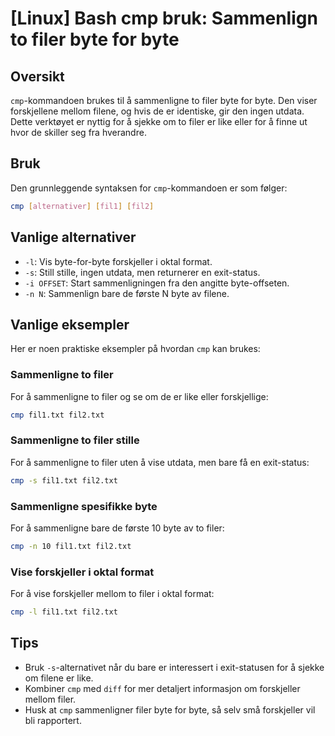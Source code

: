 # [Linux] Bash cmp bruk: Sammenlign to filer byte for byte

## Oversikt
`cmp`-kommandoen brukes til å sammenligne to filer byte for byte. Den viser forskjellene mellom filene, og hvis de er identiske, gir den ingen utdata. Dette verktøyet er nyttig for å sjekke om to filer er like eller for å finne ut hvor de skiller seg fra hverandre.

## Bruk
Den grunnleggende syntaksen for `cmp`-kommandoen er som følger:

```bash
cmp [alternativer] [fil1] [fil2]
```

## Vanlige alternativer
- `-l`: Vis byte-for-byte forskjeller i oktal format.
- `-s`: Still stille, ingen utdata, men returnerer en exit-status.
- `-i OFFSET`: Start sammenligningen fra den angitte byte-offseten.
- `-n N`: Sammenlign bare de første N byte av filene.

## Vanlige eksempler
Her er noen praktiske eksempler på hvordan `cmp` kan brukes:

### Sammenligne to filer
For å sammenligne to filer og se om de er like eller forskjellige:

```bash
cmp fil1.txt fil2.txt
```

### Sammenligne to filer stille
For å sammenligne to filer uten å vise utdata, men bare få en exit-status:

```bash
cmp -s fil1.txt fil2.txt
```

### Sammenligne spesifikke byte
For å sammenligne bare de første 10 byte av to filer:

```bash
cmp -n 10 fil1.txt fil2.txt
```

### Vise forskjeller i oktal format
For å vise forskjeller mellom to filer i oktal format:

```bash
cmp -l fil1.txt fil2.txt
```

## Tips
- Bruk `-s`-alternativet når du bare er interessert i exit-statusen for å sjekke om filene er like.
- Kombiner `cmp` med `diff` for mer detaljert informasjon om forskjeller mellom filer.
- Husk at `cmp` sammenligner filer byte for byte, så selv små forskjeller vil bli rapportert.
